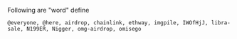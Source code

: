 Following are "word" define
```
@everyone, @here, airdrop, chainlink, ethway, imgpile, IWOfHjJ, libra-sale, N199ER, Nigger, omg-airdrop, omisego
```
